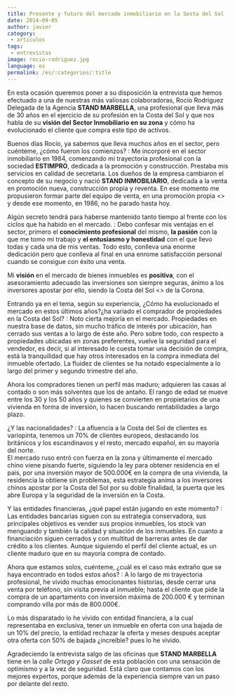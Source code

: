 ```yaml
---
title: Presente y futuro del mercado inmobiliario en la Sosta del Sol
date: 2014-09-05
author: javier
category:
 - artículos
tags:
 - entrevistas
image: rocio-rodriguez.jpg
language: es
permalink: /es/:categories/:title
---
```


En esta ocasión queremos poner a su disposición la entrevista que hemos efectuado a una de nuestras más valiosas colaboradoras, Rocío Rodriguez  Delegada de la Agencia **STAND MARBELLA**, una profesional que lleva más de 30 años en el ejercicio de su profesión en la Costa del Sol y que nos habla de su **visión del Sector Inmobiliario en su zona** y cómo ha evolucionado el cliente que compra este tipo de activos.

Buenos días Rocío, ya sabemos que lleva muchos años en el sector, pero cuénteme, ¿cómo fueron los comienzos?
: Me incorporé en el sector inmobiliario en 1984, comenzando mi trayectoria profesional con la sociedad **ESTIMPRO**, dedicada a la promoción y construcción. Prestaba mis servicios en calidad de secretaria. Los dueños de la empresa cambiaron el concepto de su negocio y nació **STAND INMOBILIARIO**, dedicada a la venta en promoción nueva, construcción propia y reventa. En ese  momento me propusieron formar parte del equipo de venta, en una promoción propia <<RESIDENCIAL XARBLANCA>> y desde ese momento, en 1986, no he parado hasta hoy.

Algún secreto tendrá para haberse mantenido tanto tiempo al frente con los ciclos que ha habido en el mercado.
: Debo confesar mis ventajas en el sector, primero el **conocimiento profesional** del mismo, **la pasión** con la que me tomo mi trabajo y **el entusiasmo y honestidad** con el que llevo todas y cada una de mis ventas. Todo esto, conlleva una enorme dedicación pero que conlleva al final en una enrome satisfacción personal cuando se consigue con éxito una venta.

  Mi **visión** en el mercado de bienes inmuebles es <b>positiva</b>, con el asesoramiento adecuado las inversiones son siempre seguras, ánimo a los inversores apostar por ello, siendo la Costa del Sol <<LA JOYA>> de la Corona.

Entrando ya en el tema, según su experiencia, ¿Cómo ha evolucionado el mercado en estos últimos años?¿ha variado el comprador de propiedades en la Costa del Sol?
: Noto cierta mejoría en el mercado. Propiedades en nuestra base de datos, sin mucho tráfico de interés por ubicación,  han cerrado sus ventas a lo largo de éste año. Pero sobre todo, con respecto a propiedades ubicadas en zonas preferentes, vuelve la seguridad para el vendedor, es decir, si al  interesado le cuesta tomar una decisión de  compra, está la tranquilidad que hay otros interesados en la compra inmediata del inmueble ofertado. La fluidez de clientes se ha notado especialmente a lo largo del primer y segundo trimestre del año.

  Ahora los compradores tienen un perfil más maduro; adquieren las casas al contado o son más solventes que los de antaño. El  rango de edad se mueve entre los 30 y los 50 años y quienes se convierten en propietarios de una vivienda en forma de inversión, lo hacen buscando rentabilidades a largo plazo.

¿Y las nacionalidades?
: La afluencia a la Costa del Sol de clientes es variopinta, tenemos un 70% de clientes europeos, destacando los británicos y los escandinavos y el resto, mercado español, en su mayoría del norte.  
El mercado ruso entró con fuerza en la zona y últimamente el mercado chino viene pisando fuerte, siguiendo la ley para obtener residencia en el país, por una inversión mayor de 500.000€ en la compra de una vivienda, la residencia la obtiene sin problemas, esta estrategia anima  a los inversores chinos apostar por la Costa del Sol por su doble finalidad, la puerta que les abre Europa y la seguridad de la inversión en la Costa.

Y las entidades financieras, ¿qué papel están jugando en este momento?
: Las entidades bancarias siguen con su estrategia conservadora, sus principales objetivos es vender sus propios inmuebles, los stock van menguando y también la calidad y situación de los inmuebles. En cuanto a financiación siguen cerrados y con multitud de barreras antes de dar crédito a los clientes. Aunque siguiendo el perfil del cliente actual, es un cliente maduro que en su mayoría compra de contado.

Ahora que estamos solos, cuénteme, ¿cuál es el caso más extraño que se haya encontrado en todos estos años?
: A lo largo de mi trayectoria profesional, he vivido muchas emocionantes historias, desde cerrar una venta por teléfono, sin visita previa al inmueble; hasta el cliente que pide la compra de un apartamento con inversión máxima de 200.000 € y terminan comprando villa por más de 800.000€.

  Lo más disparatado lo he vivido con entidad financiera, a la cual representaba en exclusiva, tener un inmueble en oferta con una bajada de un 10% del precio, la entidad rechazar la oferta y meses después aceptar otra oferta con 50% de bajada  ¿increíble? pues lo he vivido.

Agradeciendo la entrevista salgo de las oficinas que **STAND MARBELLA** tiene en la *calle Ortega y Gasset* de esta población con una sensación de optimismo y a la vez de seguridad. Está claro que contamos con los mejores expertos, porque además de la experiencia siempre van un paso por delante del resto.

